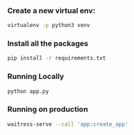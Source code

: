 ### Create a new virtual env:

```bash
virtualenv -p python3 venv
```

### Install all the packages

```bash
pip install -r requirements.txt
```

### Running Locally

```bash
python app.py
```

### Running on production

```bash
waitress-serve --call 'app:create_app'
```
